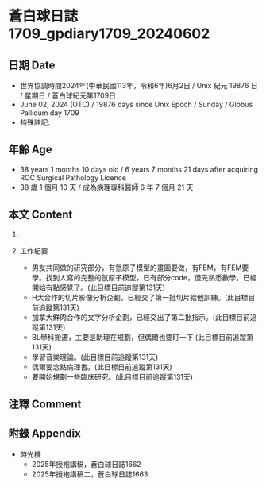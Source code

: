 [_metadata_:encoding]: - "utf-8"
[_metadata_:language]: - "zh-Hant-TW"
[_metadata_:fileformat]: - "markdown"
[_metadata_:MIME_type]: - "text/plain"
[_metadata_:markdown_version]: - "commonmark version 0.30"
[_metadata_:markdown_spec]: - "https://spec.commonmark.org/0.30/"

# 蒼白球日誌1709_gpdiary1709_20240602 #

## 日期 Date ##

* 世界協調時間2024年(中華民國113年，令和6年)6月2日 / Unix 紀元 19876 日 / 星期日 / 蒼白球紀元第1709日
* June 02, 2024 (UTC) / 19876 days since Unix Epoch / Sunday / Globus Pallidum day 1709
* 特殊註記:

## 年齡 Age ##

* 38 years 1 months 10 days old / 6 years 7 months 21 days after acquiring ROC Surgical Pathology Licence
* 38 歲 1 個月 10 天 / 成為病理專科醫師 6 年 7 個月 21 天

## 本文 Content ##

1. 

2. 工作紀要

    - 男友共同做的研究部分，有氫原子模型的畫圖要做，有FEM，有FEM要學。找到人寫的完整的氫原子模型，已有部分code，但先熟悉數學。已經開始有點感覺了。(此目標目前追蹤第131天)
    - H大合作的切片影像分析企劃，已經交了第一批切片給他訓練。(此目標目前追蹤第131天)
    - 加拿大鮮肉合作的文字分析企劃，已經交出了第二批指示。(此目標目前追蹤第131天)
    - BL學科搬遷，主要是助理在規劃，但偶爾也要盯一下 (此目標目前追蹤第131天)
    - 學習音樂理論。(此目標目前追蹤第131天)
    - 偶爾要念點病理書。(此目標目前追蹤第131天)
    - 要開始規劃一些臨床研究。(此目標目前追蹤第131天)

## 注釋 Comment ##


## 附錄 Appendix ##

* 時光機
    - 2025年授袍講稿，蒼白球日誌1662
    - 2025年授袍講稿二，蒼白球日誌1663
